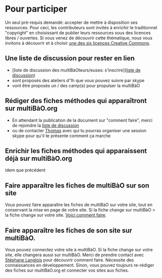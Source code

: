 # Pour participer

Un seul pré-requis demandé: accepter de mettre à disposition ses ressources. Pour ceci, les contributeurs sont invités à enrichir le traditionnel "copyright" en choisissant de publier leurs ressources sous des licences libres / ouvertes. Si vous venez de découvrir cette thématique, nous vous invitons à découvrir et à choisir [une des six licences Creative Commons](http://creativecommons.fr/licences/les-6-licences/). 

## Une liste de discussion pour rester en lien

* [liste de discussion des multiBàOteurs/euses: s'inscrire]([liste de discussion](http://lists.imaginationforpeople.org/cgi-bin/mailman/listinfo/multibao ))
* sont proposés des ateliers d'1h que vous pouvez suivre par skype
* vont être proposés un / des camp(s) pour propulser la multiBàO

## Rédiger des fiches méthodes qui apparaîtront sur multiBàO.org

* En attendant la publication de la document sur "comment faire", merci de rejoindre la [liste de discussion](http://lists.imaginationforpeople.org/cgi-bin/mailman/listinfo/multibao )
* ou de contacter [Thomas](mailto:thomas.wolff@cpcoop.fr) avec qui tu pourras organiser une session skype pour qu'il te présente comment ça marche

## Enrichir les fiches méthodes qui apparaissent déjà sur multiBàO.org

idem que précédent

## Faire apparaître les fiches de multiBàO sur son site

Vous pouvez faire apparaître les fiches de multiBàO sur votre site, tout en conservant la mise en page de votre site. Si la fiche change sur multiBàO > la fiche change sur votre site. [Voici comment faire](https://github.com/scopyleft/multibao/tree/dev/public/integration).

## Faire apparaître les fiches de son site sur multiBàO.

Vous pouvez connectez votre site à multiBàO. Si la fiche change sur votre site, elle changera aussi sur multiBàO. Merci de prendre contact avec [Stéphane Langlois](mailto:stephane.langlois@scopyleft.fr) pour découvrir comment faire. Nécessite des connaissances en développement. Sinon, vous pouvez toujours re-rédiger des fiches sur multiBàO.org et connecter vos sites aux fiches.



